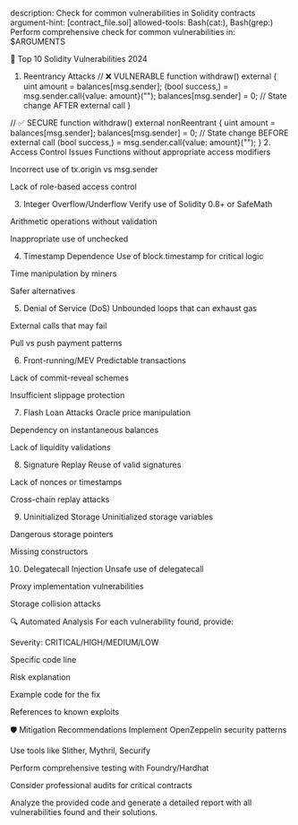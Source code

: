 description: Check for common vulnerabilities in Solidity contracts
argument-hint: [contract_file.sol]
allowed-tools: Bash(cat:), Bash(grep:)
Perform comprehensive check for common vulnerabilities in: $ARGUMENTS

🚨 Top 10 Solidity Vulnerabilities 2024
1. Reentrancy Attacks
// ❌ VULNERABLE
function withdraw() external {
    uint amount = balances[msg.sender];
    (bool success,) = msg.sender.call{value: amount}("");
    balances[msg.sender] = 0; // State change AFTER external call
}

// ✅ SECURE
function withdraw() external nonReentrant {
    uint amount = balances[msg.sender];
    balances[msg.sender] = 0; // State change BEFORE external call
    (bool success,) = msg.sender.call{value: amount}("");
}
2. Access Control Issues
Functions without appropriate access modifiers

Incorrect use of tx.origin vs msg.sender

Lack of role-based access control

3. Integer Overflow/Underflow
Verify use of Solidity 0.8+ or SafeMath

Arithmetic operations without validation

Inappropriate use of unchecked

4. Timestamp Dependence
Use of block.timestamp for critical logic

Time manipulation by miners

Safer alternatives

5. Denial of Service (DoS)
Unbounded loops that can exhaust gas

External calls that may fail

Pull vs push payment patterns

6. Front-running/MEV
Predictable transactions

Lack of commit-reveal schemes

Insufficient slippage protection

7. Flash Loan Attacks
Oracle price manipulation

Dependency on instantaneous balances

Lack of liquidity validations

8. Signature Replay
Reuse of valid signatures

Lack of nonces or timestamps

Cross-chain replay attacks

9. Uninitialized Storage
Uninitialized storage variables

Dangerous storage pointers

Missing constructors

10. Delegatecall Injection
Unsafe use of delegatecall

Proxy implementation vulnerabilities

Storage collision attacks

🔍 Automated Analysis
For each vulnerability found, provide:

Severity: CRITICAL/HIGH/MEDIUM/LOW

Specific code line

Risk explanation

Example code for the fix

References to known exploits

🛡️ Mitigation Recommendations
Implement OpenZeppelin security patterns

Use tools like Slither, Mythril, Securify

Perform comprehensive testing with Foundry/Hardhat

Consider professional audits for critical contracts

Analyze the provided code and generate a detailed report with all vulnerabilities found and their solutions.